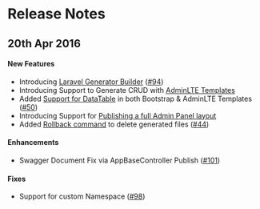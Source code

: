 # Release Notes

## 20th Apr 2016

#### New Features
- Introducing [Laravel Generator Builder](http://labs.jiyis.com/laravelgenerator/docs/generator-gui-interface) ([#94](https://github.com/jiyisLabs/laravel-generator/issues/94))
- Introducing Support to Generate CRUD with [AdminLTE Templates](http://labs.jiyis.com/laravelgenerator/docs/templates/adminlte)
- Added [Support for DataTable](http://labs.jiyis.com/laravelgenerator/docs/options/scaffold-options) in both Bootstrap & AdminLTE Templates ([#50](https://github.com/jiyisLabs/laravel-generator/issues/50))
- Introducing Support for [Publishing a full Admin Panel layout](http://labs.jiyis.com/laravelgenerator/docs/advanced/publish-layout)
- Added [Rollback command](http://labs.jiyis.com/laravelgenerator/docs/advanced/commands) to delete generated files ([#44](https://github.com/jiyisLabs/laravel-generator/issues/44))

#### Enhancements
- Swagger Document Fix via AppBaseController Publish ([#101](https://github.com/jiyisLabs/laravel-generator/issues/101))

#### Fixes
- Support for custom Namespace ([#98](https://github.com/jiyisLabs/laravel-generator/issues/98))